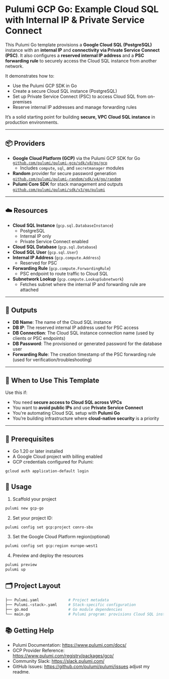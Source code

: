 # Pulumi GCP Go: Example Cloud SQL with Internal IP & Private Service Connect

This Pulumi Go template provisions a **Google Cloud SQL (PostgreSQL)** instance with an **internal IP** and **connectivity via Private Service Connect (PSC)**. It also configures a **reserved internal IP address** and a **PSC forwarding rule** to securely access the Cloud SQL instance from another network.

It demonstrates how to:

- Use the Pulumi GCP SDK in Go
- Create a secure Cloud SQL instance (PostgreSQL)
- Set up Private Service Connect (PSC) to access Cloud SQL from on-premises 
- Reserve internal IP addresses and manage forwarding rules

It’s a solid starting point for building **secure, VPC Cloud SQL instance** in production environments.

---

## 📦 Providers

- **Google Cloud Platform (GCP)** via the Pulumi GCP SDK for Go  
  [`github.com/pulumi/pulumi-gcp/sdk/v8/go/gcp`](https://github.com/pulumi/pulumi-gcp)
  - Includes `compute`, `sql`, and `secretmanager` modules
- **Random** provider for secure password generation  
  [`github.com/pulumi/pulumi-random/sdk/v4/go/random`](https://github.com/pulumi/pulumi-random)
- **Pulumi Core SDK** for stack management and outputs  
  [`github.com/pulumi/pulumi/sdk/v3/go/pulumi`](https://github.com/pulumi/pulumi)
---

## ☁️ Resources

- **Cloud SQL Instance** (`gcp.sql.DatabaseInstance`)
  - PostgreSQL
  - Internal IP only
  - Private Service Connect enabled
- **Cloud SQL Database** (`gcp.sql.Database`)
- **Cloud SQL User** (`gcp.sql.User`)
- **Internal IP Address** (`gcp.compute.Address`)
  - Reserved for PSC
- **Forwarding Rule** (`gcp.compute.ForwardingRule`)
  - PSC endpoint to route traffic to Cloud SQL
- **Subnetwork Lookup** (`gcp.compute.LookupSubnetwork`)
  - Fetches subnet where the internal IP and forwarding rule are attached

---

## 🔁 Outputs

- **DB Name**: The name of the Cloud SQL instance
- **DB IP**: The reserved internal IP address used for PSC access
- **DB Connection**: The Cloud SQL instance connection name (used by clients or PSC endpoints)
- **DB Password**: The provisioned or generated password for the database user
- **Forwarding Rule**: The creation timestamp of the PSC forwarding rule (used for verification/troubleshooting)

---

## 📌 When to Use This Template

Use this if:

- You need **secure access to Cloud SQL across VPCs**
- You want to **avoid public IPs** and use **Private Service Connect**
- You're automating Cloud SQL setup with **Pulumi Go**
- You’re building infrastructure where **cloud-native security** is a priority

---

## 🧰 Prerequisites

- Go 1.20 or later installed
- A Google Cloud project with billing enabled
- GCP credentials configured for Pulumi:

```bash
gcloud auth application-default login
```

## 🚀 Usage
1. Scaffold your project
```bash
pulumi new gcp-go
```

2. Set your project ID:
```bash
pulumi config set gcp:project conro-sbx
```

3. Set the Google Cloud Platform region(optional)
```bash
pulumi config set gcp:region europe-west1
```

4. Preview and deploy the resources
```bash
pulumi preview
pulumi up
```

## 🗂️ Project Layout
```bash
├── Pulumi.yaml             # Project metadata
├── Pulumi.<stack>.yaml     # Stack-specific configuration
├── go.mod                  # Go module dependencies
└── main.go                 # Pulumi program: provisions Cloud SQL instance 
```

 ## 📚 Getting Help

 - Pulumi Documentation: https://www.pulumi.com/docs/
 - GCP Provider Reference: https://www.pulumi.com/registry/packages/gcp/
 - Community Slack: https://slack.pulumi.com/
 - GitHub Issues: https://github.com/pulumi/pulumi/issues adjust my readme.
